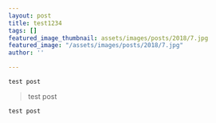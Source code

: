 ```yaml
---
layout: post
title: test1234
tags: []
featured_image_thumbnail: assets/images/posts/2018/7.jpg
featured_image: "/assets/images/posts/2018/7.jpg"
author: ''

---
```

    test post

> test post

    test post
    
    